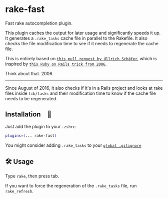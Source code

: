 # rake-fast

Fast rake autocompletion plugin.

This plugin caches the output for later usage and significantly speeds it up. It
generates a `.rake_tasks` cache file in parallel to the Rakefile. It also checks
the file modification time to see if it needs to regenerate the cache file.

This is entirely based on
[`this pull request by Ullrich Schäfer`](HTTPS://GitHub.Com/robb/.dotfiles/pull/10/),
which is inspired by
[`this Ruby on Rails trick from 2006`](https://weblog.rubyonrails.org/2006/3/9/fast-rake-task-completion-for-zsh/).

Think about that. 2006.

---

Since August of 2016, it also checks if it's in a Rails project and looks at
rake files inside `lib/tasks` and their modification time to know if the cache
file needs to be regenerated.

## Installation 🚀

Just add the plugin to your `.zshrc`:

```zsh
plugins=(... rake-fast)
```

You might consider adding `.rake_tasks` to your
[`global .gitignore`](https://help.github.com/articles/ignoring-files#global-gitignore)

## 🛠️ Usage

Type `rake`, then press tab.

If you want to force the regeneration of the `.rake_tasks` file, run
`rake_refresh`.

